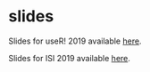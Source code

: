 # slides

Slides for useR! 2019 available [here](https://aqlt.github.io/slides/2019%20-%2007%20-%20useR!%202019/rjdemetra.pdf).

Slides for ISI 2019 available [here](https://aqlt.github.io/slides/2019%20-%2008%20-%20ISI%202019/rjdemetra.pdf).